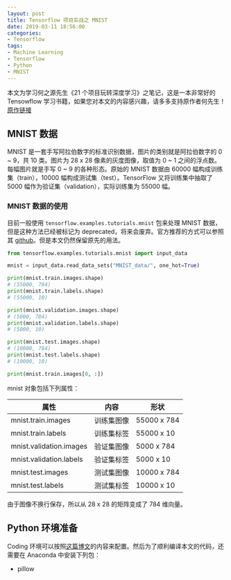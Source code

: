 ```yaml
---
layout: post
title: Tensorflow 项目实战之 MNIST
date: 2019-03-11 18:56:00
categories: 
- Tensorflow
tags:
- Machine Learning
- Tensorflow
- Python
- MNIST
---
```


本文为学习何之源先生《21 个项目玩转深度学习》之笔记，这是一本非常好的 Tensowflow 学习书籍，如果您对本文的内容感兴趣，请多多支持原作者何先生！[原作链接](http://www.broadview.com.cn/book/5490)

## MNIST 数据

MNIST 是一套手写阿拉伯数字的标准识别数据，图片的类别就是阿拉伯数字的 0 ~ 9，共 10 类。图片为 28 x 28 像素的灰度图像，取值为 0 ~ 1 之间的浮点数。每幅图片就是手写 0 ~ 9 的各种形态。原始的 MNIST 数据由 60000 幅构成训练集（train），10000 幅构成测试集（test）。TensorFlow 又将训练集中抽取了 5000 幅作为验证集（validation），实际训练集为 55000 幅。

### MNIST 数据的使用

目前一般使用 `tensorflow.examples.tutorials.mnist` 包来处理 MNIST 数据，但是这种方法已经被标记为 deprecated，将来会废弃。官方推荐的方式可以参照其 [github](https://github.com/tensorflow/models/tree/master/official/mnist)。但是本文仍然保留原先的用法。

```python
from tensorflow.examples.tutorials.mnist import input_data

mnist = input_data.read_data_sets("MNIST_data/", one_hot=True)

print(mnist.train.images.shape)
# (55000, 784)
print(mnist.train.labels.shape)
# (55000, 10)

print(mnist.validation.images.shape)
# (5000, 784)
print(mnist.validation.labels.shape)
# (5000, 10)

print(mnist.test.images.shape)
# (10000, 784)
print(mnist.test.labels.shape)
# (10000, 10)

print(mnist.train.images[0, :])
```

mnist 对象包括下列属性：

| 属性 | 内容 | 形状 |
| - | - | - |
| mnist.train.images | 训练集图像 | 55000 x 784 |
| mnist.train.labels | 训练集标签 | 55000 x 10 |
| mnist.validation.images | 验证集图像 | 5000 x 784 |
| mnist.validation.labels | 验证集标签 | 5000 x 10 |
| mnist.test.images | 测试集图像 | 10000 x 784 |
| mnist.test.labels | 测试集标签 | 10000 x 10 |

由于图像不换行保存，所以从 28 x 28 的矩阵变成了 784 维向量。

## Python 环境准备

Coding 环境可以按照[这篇博文](https://spadeq.github.io/2019/02/01/setting-tensorflow-environment.html)的内容来配置。然后为了顺利编译本文的代码，还需要在 Anaconda 中安装下列包：

* pillow
